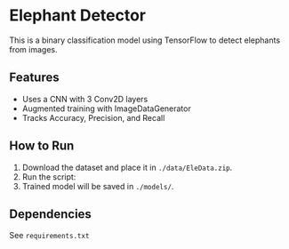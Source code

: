 # Elephant Detector

This is a binary classification model using TensorFlow to detect elephants from images.

## Features
- Uses a CNN with 3 Conv2D layers
- Augmented training with ImageDataGenerator
- Tracks Accuracy, Precision, and Recall

## How to Run
1. Download the dataset and place it in `./data/EleData.zip`.
2. Run the script:
3. Trained model will be saved in `./models/`.

## Dependencies
See `requirements.txt`